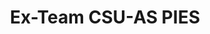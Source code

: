 ---
title: Ex-Team CSU-AS PIES
redirect_to: https://forms.gle/fDctySuM9BVbJW5TA
redirect_from: 
  - /CSUxCODE_PIES
  - /csuxcode_pies
---